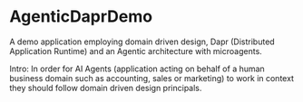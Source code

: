 # AgenticDaprDemo
A demo application employing domain driven design, Dapr (Distributed Application Runtime) and an Agentic architecture with microagents.

Intro:
In order for AI Agents (application acting on behalf of a human business domain such as accounting, sales or marketing) to work in context they should follow domain driven design principals.
